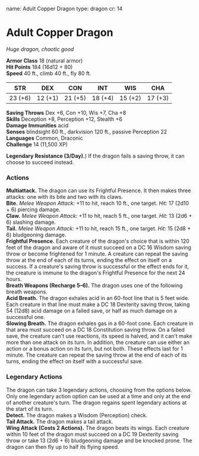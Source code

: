 name: Adult Copper Dragon
type: dragon
cr: 14

# Adult Copper Dragon 
_Huge dragon, chaotic good_

**Armor Class** 18 (natural armor)    
**Hit Points** 184 (16d12 + 80)    
**Speed** 40 ft., climb 40 ft., fly 80 ft. 

| STR     | DEX     | CON     | INT     | WIS     | CHA     |
|---------|---------|---------|---------|---------|---------|
| 23 (+6) | 12 (+1) | 21 (+5) | 18 (+4) | 15 (+2) | 17 (+3) |

**Saving Throws** Dex +6, Con +10, Wis +7, Cha +8    
**Skills** Deception +8, Perception +12, Stealth +6    
**Damage Immunities** acid    
**Senses** blindsight 60 ft., darkvision 120 ft., passive Perception 22    
**Languages** Common, Draconic    
**Challenge** 14 (11,500 XP) 

**Legendary Resistance (3/Day).**) If the dragon fails a saving throw, it can choose to succeed instead. 

### Actions 
**Multiattack.** The dragon can use its Frightful Presence. It then makes three attacks: one with its bite and two with its claws.    
**Bite.** _Melee Weapon Attack:_ +11 to hit, reach 10 ft., one target. _Hit:_ 17 (2d10 + 6) piercing damage.    
**Claw.** _Melee Weapon Attack:_ +11 to hit, reach 5 ft., one target. _Hit:_ 13 (2d6 + 6) slashing damage.    
**Tail.** _Melee Weapon Attack:_ +11 to hit, reach 15 ft., one target. _Hit:_ 15 (2d8 + 6) bludgeoning damage.    
**Frightful Presence.** Each creature of the dragon's choice that is within 120 feet of the dragon and aware of it must succeed on a DC 16 Wisdom saving throw or become frightened for 1 minute. A creature can repeat the saving throw at the end of each of its turns, ending the effect on itself on a success. If a creature's saving throw is successful or the effect ends for it, the creature is immune to the dragon's Frightful Presence for the next 24 hours.    
**Breath Weapons (Recharge 5–6).** The dragon uses one of the following breath weapons.    
**Acid Breath.** The dragon exhales acid in an 60-foot line that is 5 feet wide. Each creature in that line must make a DC 18 Dexterity saving throw, taking 54 (12d8) acid damage on a failed save, or half as much damage on a successful one.    
**Slowing Breath.** The dragon exhales gas in a 60-foot cone. Each creature in that area must succeed on a DC 18 Constitution saving throw. On a failed save, the creature can't use reactions, its speed is halved, and it can't make more than one attack on its turn. In addition, the creature can use either an action or a bonus action on its turn, but not both. These effects last for 1 minute. The creature can repeat the saving throw at the end of each of its turns, ending the effect on itself with a successful save. 

### Legendary Actions 
The dragon can take 3 legendary actions, choosing from the options below. Only one legendary action option can be used at a time and only at the end of another creature's turn. The dragon regains spent legendary actions at the start of its turn.    
**Detect.** The dragon makes a Wisdom (Perception) check.    
**Tail Attack.** The dragon makes a tail attack.    
**Wing Attack (Costs 2 Actions).** The dragon beats its wings. Each creature within 10 feet of the dragon must succeed on a DC 19 Dexterity saving throw or take 13 (2d6 + 6) bludgeoning damage and be knocked prone. The dragon can then fly up to half its flying speed.